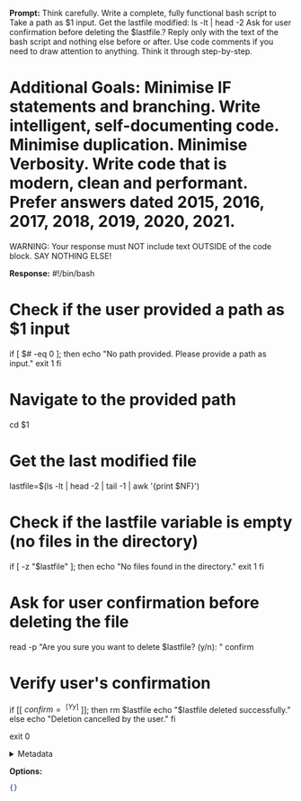 **Prompt:**
Think carefully. Write a complete, fully functional bash script to Take a path as $1 input. 
Get the lastfile modified: ls -lt | head -2 
Ask for user confirmation before deleting the $lastfile.?
Reply only with the text of the bash script and nothing else before or after. Use code comments if you need to draw attention to anything. 
Think it through step-by-step.
# Additional Goals: Minimise IF statements and branching. Write intelligent, self-documenting code. Minimise duplication. Minimise Verbosity. Write code that is modern, clean and performant. Prefer answers dated 2015, 2016, 2017, 2018, 2019, 2020, 2021.
WARNING: Your response must NOT include text OUTSIDE of the code block.
SAY NOTHING ELSE!

**Response:**
#!/bin/bash

# Check if the user provided a path as $1 input
if [ $# -eq 0 ]; then
   echo "No path provided. Please provide a path as input."
   exit 1
fi

# Navigate to the provided path
cd $1

# Get the last modified file
lastfile=$(ls -lt | head -2 | tail -1 | awk '{print $NF}')

# Check if the lastfile variable is empty (no files in the directory)
if [ -z "$lastfile" ]; then
   echo "No files found in the directory."
   exit 1
fi

# Ask for user confirmation before deleting the file
read -p "Are you sure you want to delete $lastfile? (y/n): " confirm

# Verify user's confirmation
if [[ $confirm =~ ^[Yy]$ ]]; then
   rm $lastfile
   echo "$lastfile deleted successfully."
else
   echo "Deletion cancelled by the user."
fi

exit 0

<details><summary>Metadata</summary>

- Duration: 7475 ms
- Datetime: 2023-07-14T13:08:58.878403
- Model: gpt-3.5-turbo-0613

</details>

**Options:**
```json
{}
```

